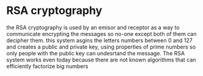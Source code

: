 # RSA cryptography

the RSA cryptography is used by an emisor and receptor as a way to communicate encrypting the messages so no-one except both of them can decipher them.
this system asgins the letters numbers between 0 and 127 and creates a public and private key, using properties of prime numbers so only people with the public key can undesrtand the message.
The RSA system works even today because there are not known algorithms that can efficiently factorize big numbers
